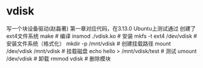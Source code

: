 # vdisk
写一个块设备驱动(赵磊著)
第一章对应代码，在3.13.0 Ubuntu上测试通过
创建了ext4文件系统
make                             # 编译
insmod ./vdisk.ko                # 安装
mkfs -t ext4 /dev/vdisk          # 安装文件系统（格式化）
mkdir -p /mnt/vdisk              # 创建挂载路径
mount /dev/vdisk /mnt/vdisk      # 挂载磁盘
echo hello > /mnt/vdisk/test     # 测试
umount /dev/vdisk                # 卸载
rmmod vdisk                      # 删除模块
